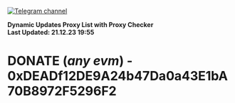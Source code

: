 [![Telegram channel](https://img.shields.io/endpoint?url=https://runkit.io/damiankrawczyk/telegram-badge/branches/master?url=https://t.me/n4z4v0d)](https://t.me/n4z4v0d) 

**Dynamic Updates Proxy List with Proxy Checker**  
**Last Updated: 21.12.23 19:55**

# DONATE (_any evm_) - 0xDEADf12DE9A24b47Da0a43E1bA70B8972F5296F2
